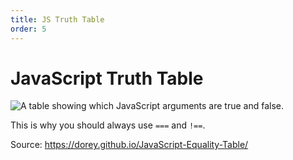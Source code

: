 ```yaml
---
title: JS Truth Table
order: 5
---
```

# JavaScript Truth Table

![A table showing which JavaScript arguments are true and false.](https://i.stack.imgur.com/35MpY.png)

This is why you should always use `===` and `!==`.

Source: https://dorey.github.io/JavaScript-Equality-Table/
